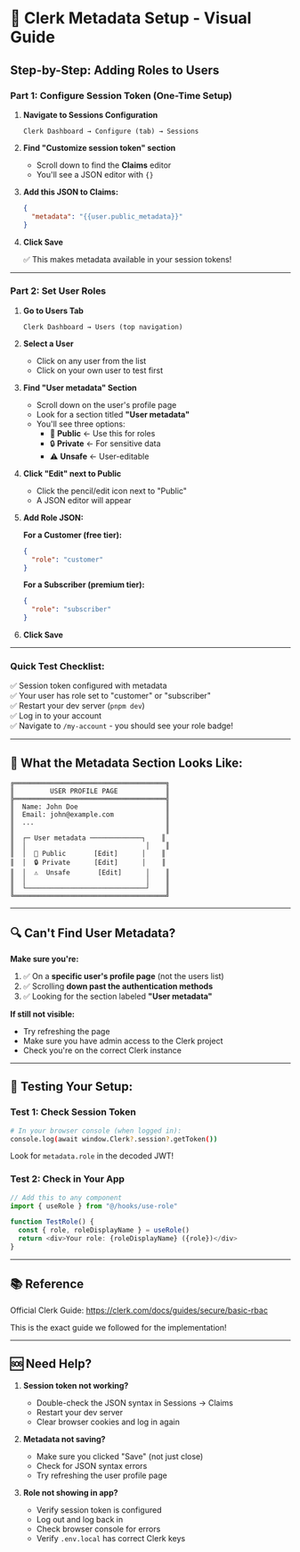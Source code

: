 # 🎯 Clerk Metadata Setup - Visual Guide

## Step-by-Step: Adding Roles to Users

### **Part 1: Configure Session Token (One-Time Setup)**

1. **Navigate to Sessions Configuration**
   ```
   Clerk Dashboard → Configure (tab) → Sessions
   ```

2. **Find "Customize session token" section**
   - Scroll down to find the **Claims** editor
   - You'll see a JSON editor with `{}` 

3. **Add this JSON to Claims:**
   ```json
   {
     "metadata": "{{user.public_metadata}}"
   }
   ```

4. **Click Save**

   ✅ This makes metadata available in your session tokens!

---

### **Part 2: Set User Roles**

1. **Go to Users Tab**
   ```
   Clerk Dashboard → Users (top navigation)
   ```

2. **Select a User**
   - Click on any user from the list
   - Click on your own user to test first

3. **Find "User metadata" Section**
   - Scroll down on the user's profile page
   - Look for a section titled **"User metadata"**
   - You'll see three options:
     - 📘 **Public** ← Use this for roles
     - 🔒 **Private** ← For sensitive data
     - ⚠️ **Unsafe** ← User-editable

4. **Click "Edit" next to Public**
   - Click the pencil/edit icon next to "Public"
   - A JSON editor will appear

5. **Add Role JSON:**
   
   **For a Customer (free tier):**
   ```json
   {
     "role": "customer"
   }
   ```

   **For a Subscriber (premium tier):**
   ```json
   {
     "role": "subscriber"
   }
   ```

6. **Click Save**

---

### **Quick Test Checklist:**

✅ Session token configured with metadata  
✅ Your user has role set to "customer" or "subscriber"  
✅ Restart your dev server (`pnpm dev`)  
✅ Log in to your account  
✅ Navigate to `/my-account` - you should see your role badge!  

---

## 🎨 What the Metadata Section Looks Like:

```
╔══════════════════════════════════════╗
║         USER PROFILE PAGE            ║
╠══════════════════════════════════════╣
║  Name: John Doe                      ║
║  Email: john@example.com             ║
║  ...                                 ║
║                                      ║
║  ┌─ User metadata ─────────────┐    ║
║  │                              │    ║
║  │  📘 Public       [Edit]      │    ║
║  │  🔒 Private      [Edit]      │    ║
║  │  ⚠️  Unsafe       [Edit]      │    ║
║  │                              │    ║
║  └──────────────────────────────┘    ║
╚══════════════════════════════════════╝
```

---

## 🔍 Can't Find User Metadata?

**Make sure you're:**
1. ✅ On a **specific user's profile page** (not the users list)
2. ✅ Scrolling **down past the authentication methods**
3. ✅ Looking for the section labeled **"User metadata"**

**If still not visible:**
- Try refreshing the page
- Make sure you have admin access to the Clerk project
- Check you're on the correct Clerk instance

---

## 🧪 Testing Your Setup:

### Test 1: Check Session Token
```bash
# In your browser console (when logged in):
console.log(await window.Clerk?.session?.getToken())
```

Look for `metadata.role` in the decoded JWT!

### Test 2: Check in Your App
```typescript
// Add this to any component
import { useRole } from "@/hooks/use-role"

function TestRole() {
  const { role, roleDisplayName } = useRole()
  return <div>Your role: {roleDisplayName} ({role})</div>
}
```

---

## 📚 Reference

Official Clerk Guide: https://clerk.com/docs/guides/secure/basic-rbac

This is the exact guide we followed for the implementation!

---

## 🆘 Need Help?

1. **Session token not working?**
   - Double-check the JSON syntax in Sessions → Claims
   - Restart your dev server
   - Clear browser cookies and log in again

2. **Metadata not saving?**
   - Make sure you clicked "Save" (not just close)
   - Check for JSON syntax errors
   - Try refreshing the user profile page

3. **Role not showing in app?**
   - Verify session token is configured
   - Log out and log back in
   - Check browser console for errors
   - Verify `.env.local` has correct Clerk keys

